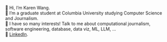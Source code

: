 👋 Hi, I’m Karen Wang. \
🌱 I’m a graduate student at Columbia University studying Computer Science and Journalism. \
👀 I have so many interests! Talk to me about computational journalism, software engineering, database, data viz, ML, LLM, ... \
🌟 [LinkedIn](https://www.linkedin.com/in/karen-siqi-wang/).


<!---
karenswang/karenswang is a ✨ special ✨ repository because its `README.md` (this file) appears on your GitHub profile.
You can click the Preview link to take a look at your changes.
--->
